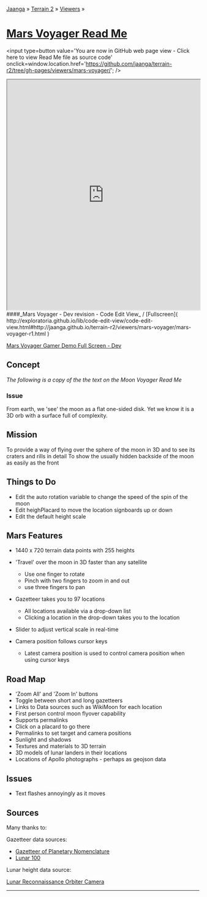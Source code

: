 [Jaanga]( http://jaanga.github.io/ ) &raquo; [Terrain 2]( http://jaanga.github.io/terrain-r2/ ) &raquo; [Viewers]( http://jaanga.github.io/terrain-r2/viewers/ ) &raquo;

[Mars Voyager Read Me]( index.html )
===

<span style=display:none; >[You are now in GitHub source code view - click here to view Read Me file as a web page]( http://jaanga.github.io/terrain-r2/viewers/mars-voyager/ "View file as a web page." ) </span>
<input type=button value='You are now in GitHub web page view - Click here to view Read Me file as source code' onclick=window.location.href='https://github.com/jaanga/terrain-r2/tree/gh-pages/viewers/mars-voyager/'; />


<iframe src="http://exploratoria.github.io/lib/code-edit-view/code-edit-view.html#http://jaanga.github.io/terrain-r2/viewers/mars-voyager/mars-voyager-r1.html" width=100% height=600px ></iframe>  
####_Mars Voyager - Dev revision - Code Edit View_ /  [Fullscreen]( http://exploratoria.github.io/lib/code-edit-view/code-edit-view.html#http://jaanga.github.io/terrain-r2/viewers/mars-voyager/mars-voyager-r1.html )


[Mars Voyager Gamer Demo Full Screen - Dev]( http://jaanga.github.io/mars/voyager-gamer/mars-voyager-gamer-r1.html )



## Concept

_The following is a copy of the the text on the Moon Voyager Read Me_

### Issue

From earth, we 'see' the moon as a flat one-sided disk. Yet we know it is a 3D orb with a surface full of complexity.

## Mission

To provide a way of flying over the sphere of the moon in 3D and to see its craters and rills in detail
To show the usually hidden backside of the moon as easily as the front


## Things to Do

* Edit the auto rotation variable to change the speed of the spin of the moon
* Edit heighPlacard to move the location signboards up or down
* Edit the default height scale



## Mars Features

* 1440 x 720 terrain data points with 255 heights
* 'Travel' over the moon in 3D faster than any satellite
	* Use one finger to rotate
	* Pinch with two fingers to zoom in and out
	* use three fingers to pan
* Gazetteer takes you to 97 locations
	* All locations available via a drop-down list
	* Clicking a location in the drop-down takes you to the location

* Slider to adjust vertical scale in real-time
* Camera position follows cursor keys
	* Latest camera position is used to control camera position when using cursor keys 

<!--
* Supports permalinks
	* [Copernicus]( http://jaanga.github.io/terrain-r2/viewers/moon-rover-mobile/dev/index.html#20 )
	* [Gassendi]( http://jaanga.github.io/terrain-r2/viewers/moon-rover-mobile/dev/index.html#30 )
	* [Tycho]( http://jaanga.github.io/terrain-r2/viewers/moon-rover-mobile/dev/index.html#93 )
-->

## Road Map

* 'Zoom All' and 'Zoom In' buttons
* Toggle between short and long gazetteers
* Links to Data sources such as WikiMoon for each location
* First person control moon flyover capability
* Supports permalinks
* Click on a placard to go there
* Permalinks to set target and camera positions
* Sunlight and shadows
* Textures and materials to 3D terrain
* 3D models of lunar landers in their locations
* Locations of Apollo photographs - perhaps as geojson data

## Issues

* Text flashes annoyingly as it moves
 
## Sources

Many thanks to:

Gazetteer data sources:

* [Gazetteer of Planetary Nomenclature]( http://planetarynames.wr.usgs.gov/Page/MOON/target )
* [Lunar 100]( http://the-moon.wikispaces.com/Lunar+100 )

Lunar height data source:

[Lunar Reconnaissance Orbiter Camera]( http://wms.lroc.asu.edu/lroc/view_rdr/WAC_GLD100 )


<hr>




